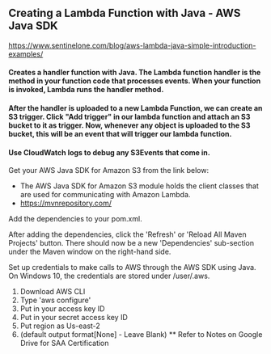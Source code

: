 <h2> Creating a Lambda Function with Java - AWS Java SDK</h2>

https://www.sentinelone.com/blog/aws-lambda-java-simple-introduction-examples/

<h4>
Creates a handler function with Java. The Lambda function handler is the method in your function code that processes events. When your function is invoked, Lambda runs the handler method.</h4>

<h4>
After the handler is uploaded to a new Lambda Function, we can create an S3 trigger. Click "Add trigger" in our lambda function and attach an S3 bucket to it as trigger. Now, whenever any object is uploaded to the S3 bucket, this will be an event that will trigger our lambda function.
</h4>
  
<h4>
Use CloudWatch logs to debug any S3Events that come in.
</h4>

Get your AWS Java SDK for Amazon S3 from the link below:
* The AWS Java SDK for Amazon S3 module holds the client classes that are used for communicating with Amazon Lambda.
* https://mvnrepository.com/

Add the dependencies to your pom.xml.

After adding the dependencies, click the 'Refresh' or 'Reload All Maven Projects' button. There should now be a new
'Dependencies' sub-section under the Maven window on the right-hand side.

Set up credentials to make calls to AWS through the AWS SDK using Java. On Windows 10, the credentials
are stored under /user/.aws.

1) Download AWS CLI
2) Type 'aws configure'
3) Put in your access key ID
4) Put in your secret access key ID
5) Put region as Us-east-2
6) (default output format[None] - Leave Blank)
   ** Refer to Notes on Google Drive for SAA Certification

